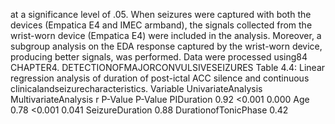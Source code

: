 at a significance level of .05. When seizures were captured with both the devices (Empatica
E4 and IMEC armband), the signals collected from the wrist-worn device (Empatica E4) were
included in the analysis. Moreover, a subgroup analysis on the EDA response captured by
the wrist-worn device, producing better signals, was performed. Data were processed using84 CHAPTER4. DETECTIONOFMAJORCONVULSIVESEIZURES
Table 4.4: Linear regression analysis of duration of post-ictal ACC silence and continuous
clinicalandseizurecharacteristics.
Variable UnivariateAnalysis MultivariateAnalysis
r P-Value P-Value
PIDuration 0.92 <0.001 0.000
Age 0.78 <0.001 0.041
SeizureDuration 0.88
DurationofTonicPhase 0.42